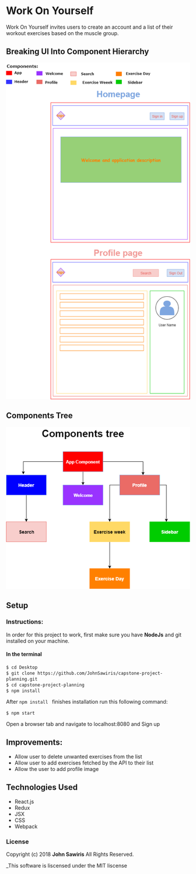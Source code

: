 # Work On Yourself

Work On Yourself invites users to create an account and a list of their workout exercises based on the muscle group.

## Breaking UI Into Component Hierarchy
![Alt text](workOnYourselfUI.png)

## Components Tree
![Alt text](componentsTree.png)

## Setup

### Instructions:
In order for this project to work, first make sure you have **NodeJs** and git installed on your machine.

#### In the terminal
```
$ cd Desktop
$ git clone https://github.com/JohnSawiris/capstone-project-planning.git
$ cd capstone-project-planning
$ npm install
```
After ```npm install ``` finishes installation run this following command:
```
$ npm start
```

Open a browser tab and navigate to localhost:8080 and Sign up

## Improvements:

* Allow user to delete unwanted exercises from the list
* Allow user to add exercises fetched by the API to their list
* Allow the user to add profile image

## Technologies Used

* React.js
* Redux
* JSX
* CSS
* Webpack

### License
Copyright (c) 2018 **John Sawiris** All Rights Reserved.

_This software is liscensed under the MIT liscense
